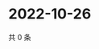 # 2022-10-26

共 0 条

<!-- BEGIN WEIBO -->
<!-- 最后更新时间 Wed Oct 26 2022 05:17:56 GMT+0800 (China Standard Time) -->

<!-- END WEIBO -->
